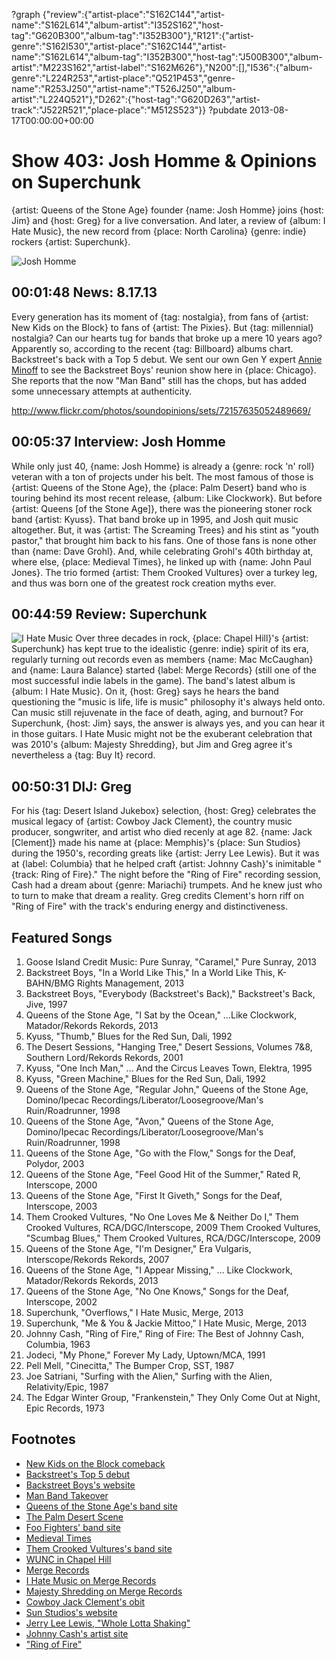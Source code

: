 ?graph {"review":{"artist-place":"S162C144","artist-name":"S162L614","album-artist":"I352S162","host-tag":"G620B300","album-tag":"I352B300"},"R121":{"artist-genre":"S162I530","artist-place":"S162C144","artist-name":"S162L614","album-tag":"I352B300","host-tag":"J500B300","album-artist":"M223S162","artist-label":"S162M626"},"N200":[],"I536":{"album-genre":"L224R253","artist-place":"Q521P453","genre-name":"R253J250","artist-name":"T526J250","album-artist":"L224Q521"},"D262":{"host-tag":"G620D263","artist-track":"J522R521","place-place":"M512S523"}}
?pubdate 2013-08-17T00:00:00+00:00

# Show 403: Josh Homme & Opinions on Superchunk

{artist: Queens of the Stone Age} founder {name: Josh Homme} joins {host: Jim} and {host: Greg} for a live conversation. And later, a review of {album: I Hate Music}, the new record from {place: North Carolina} {genre: indie} rockers {artist: Superchunk}.

![Josh Homme](http://static.soundopinions.org/images/2013/joshhomme.jpg)

## 00:01:48 News: 8.17.13
Every generation has its moment of {tag: nostalgia}, from fans of {artist: New Kids on the Block} to fans of {artist: The Pixies}. But {tag: millennial} nostalgia? Can our hearts tug for bands that broke up a mere 10 years ago? Apparently so, according to the recent {tag: Billboard} albums chart. Backstreet's back with a Top 5 debut. We sent our own Gen Y expert [Annie Minoff](https://twitter.com/annieminoff) to see the Backstreet Boys' reunion show here in {place: Chicago}. She reports that the now "Man Band" still has the chops, but has added some unnecessary attempts at authenticity.

http://www.flickr.com/photos/soundopinions/sets/72157635052489669/

## 00:05:37 Interview: Josh Homme
While only just 40, {name: Josh Homme} is already a {genre: rock 'n' roll} veteran with a ton of projects under his belt. The most famous of those is {artist: Queens of the Stone Age}, the {place: Palm Desert} band who is touring behind its most recent release, {album: Like Clockwork}. But before {artist: Queens [of the Stone Age]}, there was the pioneering stoner rock band {artist: Kyuss}. That band broke up in 1995, and Josh quit music altogether. But, it was {artist: The Screaming Trees} and his stint as "youth pastor," that brought him back to his fans. One of those fans is none other than {name: Dave Grohl}. And, while celebrating Grohl's 40th birthday at, where else, {place: Medieval Times}, he linked up with {name: John Paul Jones}. The trio formed {artist: Them Crooked Vultures} over a turkey leg, and thus was born one of the greatest rock creation myths ever.

## 00:44:59 Review: Superchunk
![I Hate Music](http://is3.mzstatic.com/image/thumb/Music/v4/ec/30/ae/ec30aed3-ec7e-014d-d887-fcdb36a8cb87/source/600x600bb.jpg "3647724/659518529")
Over three decades in rock, {place: Chapel Hill}'s {artist: Superchunk} has kept true to the idealistic {genre: indie} spirit of its era, regularly turning out records even as members {name: Mac McCaughan} and {name: Laura Balance} started {label: Merge Records} (still one of the most successful indie labels in the game). The band's latest album is {album: I Hate Music}. On it, {host: Greg} says he hears the band questioning the "music is life, life is music" philosophy it's always held onto. Can music still rejuvenate in the face of death, aging, and burnout? For Superchunk, {host: Jim} says, the answer is always yes, and you can hear it in those guitars. I Hate Music might not be the exuberant celebration that was 2010's {album: Majesty Shredding}, but Jim and Greg agree it's nevertheless a {tag: Buy It} record.

## 00:50:31 DIJ: Greg
For his {tag: Desert Island Jukebox} selection, {host: Greg} celebrates the musical legacy of {artist: Cowboy Jack Clement}, the country music producer, songwriter, and artist who died recenly at age 82. {name: Jack [Clement]} made his name at {place: Memphis}'s {place: Sun Studios} during the 1950's, recording greats like {artist: Jerry Lee Lewis}. But it was at {label: Columbia} that he helped craft {artist: Johnny Cash}'s inimitable "{track: Ring of Fire}." The night before the "Ring of Fire" recording session, Cash had a dream about {genre: Mariachi} trumpets. And he knew just who to turn to make that dream a reality. Greg credits Clement's horn riff on "Ring of Fire" with the track's enduring energy and distinctiveness.

## Featured Songs
1. Goose Island Credit Music: Pure Sunray, "Caramel," Pure Sunray, 2013
2. Backstreet Boys, "In a World Like This," In a World Like This, K-BAHN/BMG Rights Management, 2013
3. Backstreet Boys, "Everybody (Backstreet's Back)," Backstreet's Back, Jive, 1997
4. Queens of the Stone Age, "I Sat by the Ocean," …Like Clockwork, Matador/Rekords Rekords, 2013
5. Kyuss, "Thumb," Blues for the Red Sun, Dali, 1992
6. The Desert Sessions, "Hanging Tree," Desert Sessions, Volumes 7&8, Southern Lord/Rekords Rekords, 2001
7. Kyuss, "One Inch Man," … And the Circus Leaves Town, Elektra, 1995
8. Kyuss, "Green Machine," Blues for the Red Sun, Dali, 1992
9. Queens of the Stone Age, "Regular John," Queens of the Stone Age, Domino/Ipecac Recordings/Liberator/Loosegroove/Man's Ruin/Roadrunner, 1998
10. Queens of the Stone Age, "Avon," Queens of the Stone Age, Domino/Ipecac Recordings/Liberator/Loosegroove/Man's Ruin/Roadrunner, 1998
11. Queens of the Stone Age, "Go with the Flow," Songs for the Deaf, Polydor, 2003
12. Queens of the Stone Age, "Feel Good Hit of the Summer," Rated R, Interscope, 2000
13. Queens of the Stone Age, "First It Giveth," Songs for the Deaf, Interscope, 2003
14. Them Crooked Vultures, "No One Loves Me & Neither Do I," Them Crooked Vultures, RCA/DGC/Interscope, 2009
Them Crooked Vultures, "Scumbag Blues," Them Crooked Vultures, RCA/DGC/Interscope, 2009
15. Queens of the Stone Age, "I'm Designer," Era Vulgaris, Interscope/Rekords Rekords, 2007
16. Queens of the Stone Age, "I Appear Missing," … Like Clockwork, Matador/Rekords Rekords, 2013
17. Queens of the Stone Age, "No One Knows," Songs for the Deaf, Interscope, 2002
18. Superchunk, "Overflows," I Hate Music, Merge, 2013
19. Superchunk, "Me & You & Jackie Mittoo," I Hate Music, Merge, 2013
20. Johnny Cash, "Ring of Fire," Ring of Fire: The Best of Johnny Cash, Columbia, 1963
21. Jodeci, "My Phone," Forever My Lady, Uptown/MCA, 1991
22. Pell Mell, "Cinecitta," The Bumper Crop, SST, 1987
23. Joe Satriani, "Surfing with the Alien," Surfing with the Alien, Relativity/Epic, 1987
24. The Edgar Winter Group, "Frankenstein," They Only Come Out at Night, Epic Records, 1973

## Footnotes
- [New Kids on the Block comeback](http://www.people.com/people/article/0,,20174022,00.html)
- [Backstreet's Top 5 debut](http://www.billboard.com/album/5638374/in-a-world-like-this)
- [Backstreet Boys's website](http://www.backstreetboys.com/)
- [Man Band Takeover](http://www.billboard.com/articles/columns/pop-shop/5638074/man-band-takeover-exploring-new-albums-from-backstreet-boys-nkotb)
- [Queens of the Stone Age's band site](http://www.qotsa.com/%e2%80%8e)
- [The Palm Desert Scene](http://en.wikipedia.org/wiki/Palm_Desert_Scene)
- [Foo Fighters' band site](http://www.foofighters.com/us/home)
- [Medieval Times](http://www.youtube.com/watch?v=T0_If-F0eXE)
- [Them Crooked Vultures's band site](http://www.themcrookedvultures.com/us/home)
- [WUNC in Chapel Hill](http://wunc.org/)
- [Merge Records](http://www.mergerecords.com/)
- [I Hate Music on Merge Records](http://www.mergerecords.com/store/store_detail.php?catalog_id=945)
- [Majesty Shredding on Merge Records](http://www.mergerecords.com/store/store_detail.php?catalog_id=717)
- [Cowboy Jack Clement's obit](http://articles.washingtonpost.com/2013-08-08/entertainment/41202473_1_rock-band-u2-bono)
- [Sun Studios's website](http://www.sunstudio.com/)
- [Jerry Lee Lewis, "Whole Lotta Shaking"](http://www.youtube.com/watch?v=8yRdDnrB5kM)
- [Johnny Cash's artist site](http://www.johnnycash.com/)
- ["Ring of Fire"](http://www.youtube.com/watch?v=It7107ELQvY)
